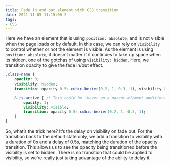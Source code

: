 ```yaml
---
title: Fade in and out element with CSS transition
date: 2021-11-05 11:15:00 Z
tags:
- CSS
---
```


Here we have an element that is using `position: absolute`, and is not visible when the page loads or by default. In this case, we can rely on `visibility` to control whether or not the element is visible. As the element is using `position: absolute`, it doesn't matter if it continues to take up space when its hidden, one of the gotchas of using `visibility: hidden`. Here, we transition opacity to give the fade in/out effect.

```sass
.class-name {
	opacity: 0;
	visibility: hidden;
	transition: opacity 0.5s cubic-bezier(0.2, 1, 0.3, 1), visibility 0s 0.5s;

	&.is-active { /* This could be :hover on a parent element additionally or instead */
		opacity: 1;
		visibility: visible;
		transition: opacity 0.5s cubic-bezier(0.2, 1, 0.3, 1);
	}
}
```

So, what’s the trick here? It’s the delay on visibility on fade out. For the transition back to the default state only, we add a transition to visibility with a duration of 0s and a delay of 0.5s, matching the duration of the opacity transition. This allows us to see the opacity being transitioned before the visibility is set to hidden. There is no transition that could be applied to visibility, so we’re really just taking advantage of the ability to delay it.
